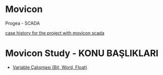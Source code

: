 # Movicon
Progea - SCADA

[case history for the project with movicon scada](https://www.progea.com/en/movicon-aiuta-a-rilassarti/)

# Movicon Study - KONU BAŞLIKLARI
- [Variable Çalışması (Bit, Word, Float)](https://github.com/okanokumus/Movicon/blob/master/Images/var%20%C3%A7al%C4%B1%C5%9Fma.PNG)
